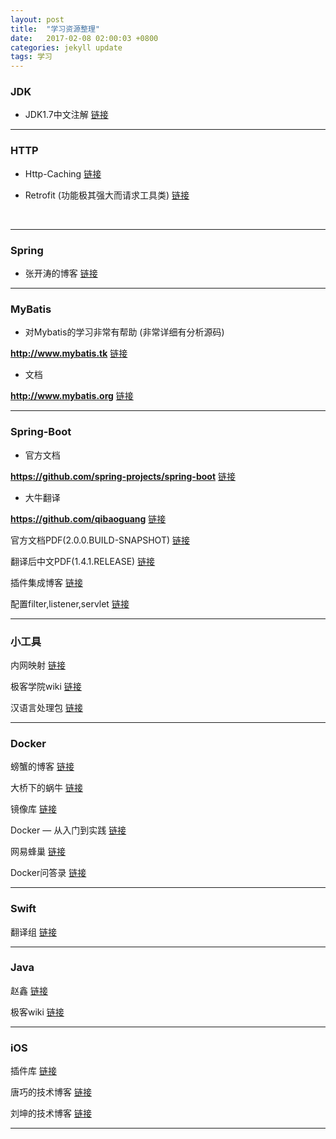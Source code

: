 ```yaml
---
layout: post
title:  "学习资源整理"
date:   2017-02-08 02:00:03 +0800
categories: jekyll update
tags: 学习
---
```


### JDK

- JDK1.7中文注解 [链接](https://github.com/ZhaoX/jdk-1.7-annotated)

---

### HTTP

- Http-Caching [链接](https://developers.google.com/web/fundamentals/performance/optimizing-content-efficiency/http-caching?hl=zh-cn)

- Retrofit (功能极其强大而请求工具类) [链接](http://square.github.io/retrofit/)

  ​

---

### Spring

- 张开涛的博客 [链接](http://jinnianshilongnian.iteye.com/)

---

### MyBatis

- 对Mybatis的学习非常有帮助 (非常详细有分析源码)

 **http://www.mybatis.tk**	[链接](http://www.mybatis.tk)

- 文档 

 **http://www.mybatis.org** [链接](http://www.mybatis.org/)

---

### Spring-Boot

- 官方文档 

 **https://github.com/spring-projects/spring-boot**	[链接](https://github.com/spring-projects/spring-boot)

- 大牛翻译

 **https://github.com/qibaoguang**		[链接](https://github.com/qibaoguang/)

 官方文档PDF(2.0.0.BUILD-SNAPSHOT) [链接](http://oh6uhie7j.bkt.clouddn.com/spring-boot-reference.pdf)

 翻译后中文PDF(1.4.1.RELEASE) [链接](http://oh6uhie7j.bkt.clouddn.com/spring-boot-reference-guide-zh.pdf)

 插件集成博客 [链接](http://blog.csdn.net/column/details/spring-boot.html)

 配置filter,listener,servlet [链接](http://blog.csdn.net/yxsimple/article/details/46771123)

---

### 小工具

内网映射 [链接](https://natapp.cn/)

极客学院wiki [链接](http://wiki.jikexueyuan.com/)

汉语言处理包 [链接](https://github.com/hankcs/HanLP)

---

### Docker

螃蟹的博客 [链接](http://www.pangxie.space)

大桥下的蜗牛 [链接](https://blog.lab99.org)

镜像库 [链接](https://hub.docker.com/)

Docker — 从入门到实践 [链接](https://yeasy.gitbooks.io/docker_practice/content/)

网易蜂巢 [链接](https://c.163.com/hub#/m/home/)

Docker问答录 [链接](https://blog.lab99.org/post/docker-2016-07-14-faq.html#docker-push-dao-si-you-registry-zong-shi-bu-cheng-gong-zen-me-ban)

---

### Swift

翻译组 [链接](http://swift.gg/)

---

### Java

赵鑫 [链接](http://zhaox.github.io/archive)

极客wiki [链接](http://wiki.jikexueyuan.com/list/java/)

---

### iOS

插件库 [链接](http://github.ibireme.com/github/list/ios/)

唐巧的技术博客 [链接](http://blog.devtang.com/)

刘坤的技术博客 [链接](https://blog.cnbluebox.com/)

---
